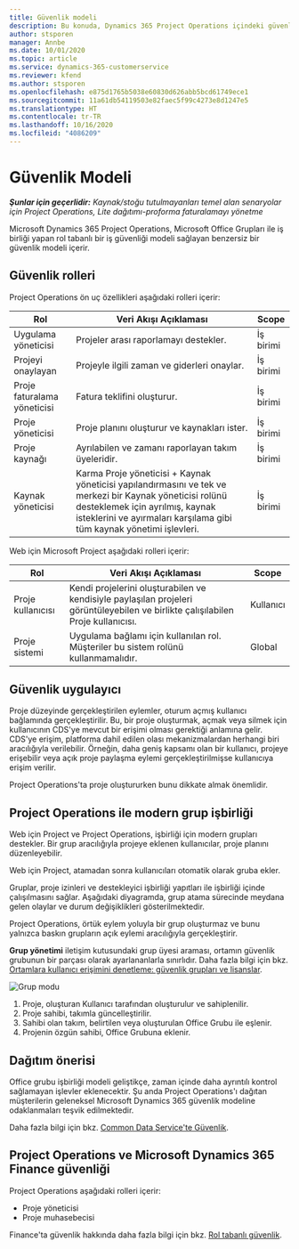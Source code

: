 ```yaml
---
title: Güvenlik modeli
description: Bu konuda, Dynamics 365 Project Operations içindeki güvenlik modeli hakkında bilgiler sağlanmaktadır.
author: stsporen
manager: Annbe
ms.date: 10/01/2020
ms.topic: article
ms.service: dynamics-365-customerservice
ms.reviewer: kfend
ms.author: stsporen
ms.openlocfilehash: e875d1765b5038e60830d626abb5bcd61749ece1
ms.sourcegitcommit: 11a61db54119503e82faec5f99c4273e8d1247e5
ms.translationtype: HT
ms.contentlocale: tr-TR
ms.lasthandoff: 10/16/2020
ms.locfileid: "4086209"
---
```

# <a name="security-model"></a>Güvenlik Modeli

_**Şunlar için geçerlidir:** Kaynak/stoğu tutulmayanları temel alan senaryolar için Project Operations, Lite dağıtımı-proforma faturalamayı yönetme_

Microsoft Dynamics 365 Project Operations, Microsoft Office Grupları ile iş birliği yapan rol tabanlı bir iş güvenliği modeli sağlayan benzersiz bir güvenlik modeli içerir. 


## <a name="security-roles"></a>Güvenlik rolleri
Project Operations ön uç özellikleri aşağıdaki rolleri içerir:

| Rol                          | Veri Akışı Açıklaması                                                                                                                                                                 | Scope |
|-------------------------------|-----------------------------------------------------------------------------------------------------------------------------------------------------------------------------|------|
| Uygulama yöneticisi              | Projeler arası raporlamayı destekler.                                                                                                            | İş birimi              |
| Projeyi onaylayan              | Projeyle ilgili zaman ve giderleri onaylar.                                                                                                                              | İş birimi |
| Proje faturalama yöneticisi | Fatura teklifini oluşturur.                                                                                                                                                 | İş birimi |
| Proje yöneticisi               | Proje planını oluşturur ve kaynakları ister.                                                                                                                              | İş birimi |
| Proje kaynağı              | Ayrılabilen ve zamanı raporlayan takım üyeleridir.                                                                                                          | İş birimi|
| Kaynak yöneticisi              | Karma Proje yöneticisi + Kaynak yöneticisi yapılandırmasını ve tek ve merkezi bir Kaynak yöneticisi rolünü desteklemek için ayrılmış, kaynak isteklerini ve ayırmaları karşılama gibi tüm kaynak yönetimi işlevleri. | İş birimi |


Web için Microsoft Project aşağıdaki rolleri içerir:

| Rol           | Veri Akışı Açıklaması                                                                                                        | Scope  |
|----------------|--------------------------------------------------------------------------------------------------------------------|--------|
| Proje kullanıcısı   | Kendi projelerini oluşturabilen ve kendisiyle paylaşılan projeleri görüntüleyebilen ve birlikte çalışılabilen Proje kullanıcısı. | Kullanıcı   |
| Proje sistemi | Uygulama bağlamı için kullanılan rol. Müşteriler bu sistem rolünü kullanmamalıdır.                                    | Global |

## <a name="security-enforcement"></a>Güvenlik uygulayıcı
Proje düzeyinde gerçekleştirilen eylemler, oturum açmış kullanıcı bağlamında gerçekleştirilir. Bu, bir proje oluşturmak, açmak veya silmek için kullanıcının CDS'ye mevcut bir erişimi olması gerektiği anlamına gelir. CDS'ye erişim, platforma dahil edilen olası mekanizmalardan herhangi biri aracılığıyla verilebilir. Örneğin, daha geniş kapsamı olan bir kullanıcı, projeye erişebilir veya açık proje paylaşma eylemi gerçekleştirilmişse kullanıcıya erişim verilir.

Project Operations'ta proje oluştururken bunu dikkate almak önemlidir.

## <a name="modern-group-collaboration-with-project-operations"></a>Project Operations ile modern grup işbirliği
Web için Project ve Project Operations, işbirliği için modern grupları destekler. Bir grup aracılığıyla projeye eklenen kullanıcılar, proje planını düzenleyebilir.

Web için Project, atamadan sonra kullanıcıları otomatik olarak gruba ekler.

Gruplar, proje izinleri ve destekleyici işbirliği yapıtları ile işbirliği içinde çalışılmasını sağlar. Aşağıdaki diyagramda, grup atama sürecinde meydana gelen olaylar ve durum değişiklikleri gösterilmektedir.

Project Operations, örtük eylem yoluyla bir grup oluşturmaz ve bunu yalnızca baskın grupların açık eylemi aracılığıyla gerçekleştirir.

**Grup yönetimi** iletişim kutusundaki grup üyesi araması, ortamın güvenlik grubunun bir parçası olarak ayarlananlarla sınırlıdır. Daha fazla bilgi için bkz. [Ortamlara kullanıcı erişimini denetleme: güvenlik grupları ve lisanslar](https://docs.microsoft.com/power-platform/admin/control-user-access).

![Grup modu](./media/groupsmode.png)

1. Proje, oluşturan Kullanıcı tarafından oluşturulur ve sahiplenilir.
2. Proje sahibi, takımla güncelleştirilir.
3. Sahibi olan takım, belirtilen veya oluşturulan Office Grubu ile eşlenir.
4. Projenin özgün sahibi, Office Grubuna eklenir.

## <a name="deployment-recommendation"></a>Dağıtım önerisi
Office grubu işbirliği modeli geliştikçe, zaman içinde daha ayrıntılı kontrol sağlamayan işlevler eklenecektir. Şu anda Project Operations'ı dağıtan müşterilerin geleneksel Microsoft Dynamics 365 güvenlik modeline odaklanmaları teşvik edilmektedir.

Daha fazla bilgi için bkz. [Common Data Service'te Güvenlik](https://docs.microsoft.com/power-platform/admin/wp-security).

## <a name="project-operations-and-microsoft-dynamics-365-finance-security"></a>Project Operations ve Microsoft Dynamics 365 Finance güvenliği
Project Operations aşağıdaki rolleri içerir:

- Proje yöneticisi
- Proje muhasebecisi

Finance'ta güvenlik hakkında daha fazla bilgi için bkz. [Rol tabanlı güvenlik](https://docs.microsoft.com/dynamics365/fin-ops-core/dev-itpro/sysadmin/role-based-security).



